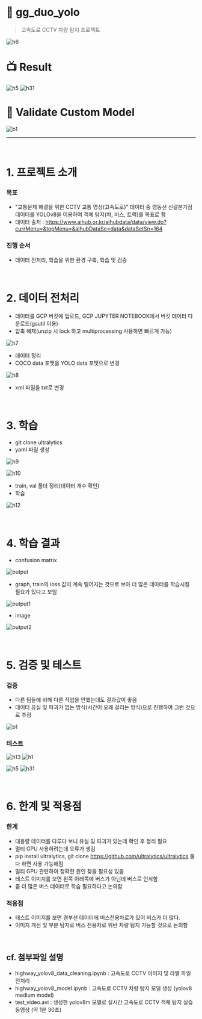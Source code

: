 # 👬 gg_duo_yolo

> 고속도로 CCTV 차량 탐지 프로젝트

![h6](https://github.com/sesac-google-ai-1st/gg_duo_yolo/assets/145187337/345e4f70-8622-48a5-9a86-5aec976f0e85)


# 📺 Result

![h5](https://github.com/sesac-google-ai-1st/gg_duo_yolo/assets/145187337/352ad4f3-d9bf-486c-b5c8-c305a45dbee2)
![h31](https://github.com/sesac-google-ai-1st/gg_duo_yolo/assets/145187337/907f6eee-3e2e-475a-89ac-14087aab7a2d)

# 🥇 Validate Custom Model

![b1](https://github.com/sesac-google-ai-1st/gg_duo_yolo/assets/145187337/f9e9c663-e94d-4769-a13d-a03718137a20)

---

<br>

# 1. 프로젝트 소개

### 목표

- "교통문제 해결을 위한 CCTV 교통 영상(고속도로)" 데이터 중 영동선 신갈분기점 데이터를 YOLOv8을 이용하여 객체 탐지(차, 버스, 트럭)를 목표로 함
- 데이터 출처 : https://www.aihub.or.kr/aihubdata/data/view.do?currMenu=&topMenu=&aihubDataSe=data&dataSetSn=164

### 진행 순서

- 데이터 전처리, 학습을 위한 환경 구축, 학습 및 검증

<br>

# 2. 데이터 전처리

- 데이터를 GCP 버킷에 업로드, GCP JUPYTER NOTEBOOK에서 버킷 데이터 다운로드(gsutil 이용)
- 압축 해제(unzip 시 lock 하고 multiprocessing 사용하면 빠르게 가능)

![h7](https://github.com/sesac-google-ai-1st/gg_duo_yolo/assets/145187337/78138e27-3d33-4b2d-a3ae-b21ad450b5a7)

- 데이터 정리
- COCO data 포맷을 YOLO data 포맷으로 변경

![h8](https://github.com/sesac-google-ai-1st/gg_duo_yolo/assets/145187337/56dd94aa-bcab-4033-8c25-d1f0bdd5d09f)

- xml 파일을 txt로 변경

<br>

# 3. 학습

- git clone ultralytics
- yaml 파일 생성

![h9](https://github.com/sesac-google-ai-1st/gg_duo_yolo/assets/145187337/46ca2536-70b7-490f-8e22-18b7fc622da0)

![h10](https://github.com/sesac-google-ai-1st/gg_duo_yolo/assets/145187337/c0ce5fef-5310-4eea-8e66-6475dcbc163f)

- train, val 폴더 정리(데이터 개수 확인)
- 학습

![h12](https://github.com/sesac-google-ai-1st/gg_duo_yolo/assets/145187337/2bc871dc-438e-4205-aeb8-46bc8979ac36)


<br>

# 4. 학습 결과
- confusion matrix

![output](https://github.com/sesac-google-ai-1st/gg_duo_yolo/assets/145187337/5376efea-24c7-49ea-bfd6-cd8d520694c5)

- graph, train의 loss 값이 계속 떨어지는 것으로 보아 더 많은 데이터를 학습시킬 필요가 있다고 보임

![output1](https://github.com/sesac-google-ai-1st/gg_duo_yolo/assets/145187337/743e764b-23c3-4212-9e28-e79c54f2cbf2)

- image

![output2](https://github.com/sesac-google-ai-1st/gg_duo_yolo/assets/145187337/5db6d884-3607-4d2a-8b9a-6e69ce602c16)


<br>

# 5. 검증 및 테스트

### 검증

- 다른 팀들에 비해 다른 작업을 안했는데도 결과값이 좋음
- 데이터 유실 및 파괴가 없는 방식(시간이 오래 걸리는 방식)으로 진행하여 그런 것으로 추정

![b1](https://github.com/sesac-google-ai-1st/gg_duo_yolo/assets/145187337/f9e9c663-e94d-4769-a13d-a03718137a20)

### 테스트

![h13](https://github.com/sesac-google-ai-1st/gg_duo_yolo/assets/145187337/cbf31cd1-ce3a-417c-9dd2-c04d5fdf5e87)
![h1](https://github.com/sesac-google-ai-1st/gg_duo_yolo/assets/145187337/6af710cb-9b7e-4ed3-b91c-32645193bd99)

![h5](https://github.com/sesac-google-ai-1st/gg_duo_yolo/assets/145187337/352ad4f3-d9bf-486c-b5c8-c305a45dbee2)
![h31](https://github.com/sesac-google-ai-1st/gg_duo_yolo/assets/145187337/907f6eee-3e2e-475a-89ac-14087aab7a2d)


<br>

# 6. 한계 및 적용점

### 한계

- 대용량 데이터를 다루다 보니 유실 및 파괴가 있는데 확인 후 정리 필요
- 멀티 GPU 사용하려는데 오류가 생김
- pip install ultralytics, git clone https://github.com/ultralytics/ultralytics 둘 다 하면 사용 가능해짐
- 멀티 GPU 관련하여 정확한 원인 찾을 필요성 있음
- 테스트 이미지를 보면 왼쪽 아래쪽에 버스가 아닌데 버스로 인식함
- 좀 더 많은 버스 데이터로 학습 필요하다고 논의함

### 적용점

- 테스트 이미지를 보면 경부선 데이터에 버스전용차로가 있어 버스가 더 많다.
- 이미지 개선 및 부분 탐지로 버스 전용차로 위반 차량 탐지 가능할 것으로 논의함

<br>

## cf. 첨부파일 설명

- highway_yolov8_data_cleaning.ipynb : 고속도로 CCTV 이미지 및 라벨 파일 전처리
- highway_yolov8_model.ipynb : 고속도로 CCTV 차량 탐지 모델 생성 (yolov8 medium model)
- test_video.avi : 생성한 yolov8m 모델로 실시간 고속도로 CCTV 객체 탐지 실습 동영상 (약 1분 30초)
